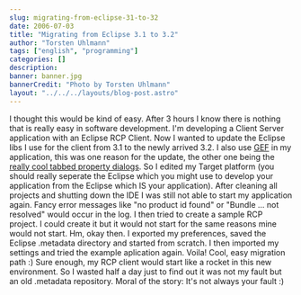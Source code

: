 ```yaml
---
slug: migrating-from-eclipse-31-to-32
date: 2006-07-03
title: "Migrating from Eclipse 3.1 to 3.2"
author: "Torsten Uhlmann"
tags: ["english", "programming"]
categories: []
description:
banner: banner.jpg
bannerCredit: "Photo by Torsten Uhlmann"
layout: "../../../layouts/blog-post.astro"
---
```


I thought this would be kind of easy. After 3 hours I know there is nothing that is really easy in software development. I'm developing a Client Server application with an Eclipse RCP Client. Now I wanted to update the Eclipse libs I use for the client from 3.1 to the newly arrived 3.2. I also use [GEF](http://www.eclipse.org/gef/) in my application, this was one reason for the update, the other one being the [really cool tabbed property dialogs](http://www.eclipse.org/articles/Article-Tabbed-Properties/tabbed_properties_view.html). So I edited my Target platform (you should really seperate the Eclipse which you might use to develop your application from the Eclipse which IS your application). After cleaning all projects and shutting down the IDE I was still not able to start my application again. Fancy error messages like "no product id found" or "Bundle ... not resolved" would occur in the log. I then tried to create a sample RCP project. I could create it but it would not start for the same reasons mine would not start. Hm, okay then. I exported my preferences, saved the Eclipse .metadata directory and started from scratch. I then imported my settings and tried the example aplication again. Voila! Cool, easy migration path :) Sure enough, my RCP client would start like a rocket in this new environment. So I wasted half a day just to find out it was not my fault but an old .metadata repository. Moral of the story: It's not always your fault :)
